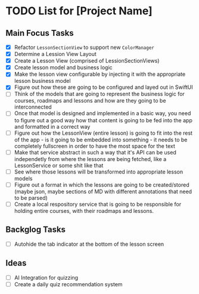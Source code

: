 # TODO List for [Project Name]

## Main Focus Tasks
- [x] Refactor `LessonSectionView` to support new `ColorManager`
- [x] Determine a Lession View Layout
- [x] Create a Lesson View (comprised of LessionSectionViews)
- [x] Create lesson model and business logic
- [x] Make the lesson view configurable by injecting it with the appropriate lesson business model
- [x] Figure out how these are going to be configured and layed out in SwiftUI
- [ ] Think of the models that are going to represent the business logic for courses, roadmaps and lessons and how are they going to be interconnected
- [ ] Once that model is designed and implemented in a basic way, you need to figure out a good way how that content is going to be fed into the app and formatted in a correct way
- [ ] Figure out how the LessonView (entire lesson) is going to fit into the rest of the app - is it going to be embedded into something - it needs to be completely fullscreen in order to have the most space for the text
- [ ] Make that service abstract in such a way that it's API can be used independetly from where the lessons are being fetched, like a LessonService or some shit like that
- [ ] See where those lessons will be transformed into appropriate lesson models
- [ ] Figure out a format in which the lessons are going to be created/stored (maybe json, maybe sections of MD with different annotations that need to be parsed)
- [ ] Create a local respository service that is going to be responsible for holding entire courses, with their roadmaps and lessons.

## Backglog Tasks
- [ ] Autohide the tab indicator at the bottom of the lesson screen

## Ideas 
- [ ] AI Integration for quizzing
- [ ] Create a daily quiz recommendation system
